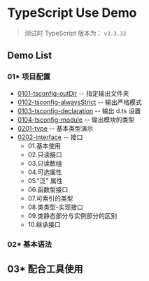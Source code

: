 # TypeScript Use Demo

> 测试时 TypeScript 版本为： `v3.3.33`

## Demo List

### 01* 项目配置

+ [0101-tsconfig-outDir](./demo/0101-tsconfig-outDir) -- 指定输出文件夹
+ [0102-tsconfig-alwaysStrict](./demo/0102-tsconfig-alwaysStrict) -- 输出严格模式
+ [0103-tsconfig-declaration](./demo/0103-tsconfig-declaration) -- 输出 d.ts 设置
+ [0104-tsconfig-module](./demo/0104-tsconfig-module) -- 输出模块的类型
+ [0201-type](./demo/0201-type) -- 基本类型演示
+ [0202-interface](./demo/0202-interface) -- 接口
  + 01.基本使用
  + 02.只读接口
  + 03.只读数组
  + 04.可选属性
  + 05."泛" 属性
  + 06.函数型接口
  + 07.可索引的类型
  + 08.类类型-实现接口
  + 09.类静态部分与实例部分的区别
  + 10.继承接口

### 02* 基本语法

## 03* 配合工具使用